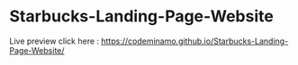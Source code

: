# Starbucks-Landing-Page-Website
Live preview 
click here : https://codeminamo.github.io/Starbucks-Landing-Page-Website/
